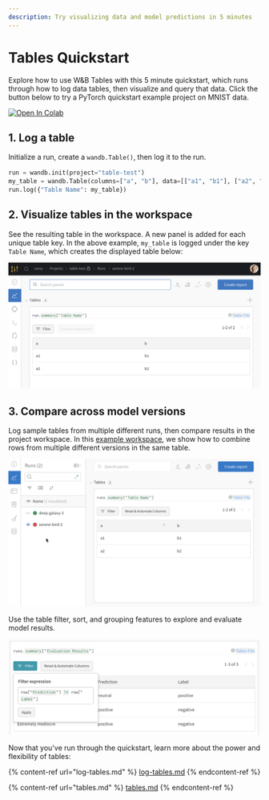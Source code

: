 ```yaml
---
description: Try visualizing data and model predictions in 5 minutes
---
```


# Tables Quickstart

Explore how to use W\&B Tables with this 5 minute quickstart, which runs through how to log data tables, then visualize and query that data. Click the button below to try a PyTorch quickstart example project on MNIST data.

[![Open In Colab](https://colab.research.google.com/assets/colab-badge.svg)](http://wandb.me/tables-quickstart)

## 1. Log a table

Initialize a run, create a `wandb.Table()`, then log it to the run.

```python
run = wandb.init(project="table-test")
my_table = wandb.Table(columns=["a", "b"], data=[["a1", "b1"], ["a2", "b2"]])
run.log({"Table Name": my_table})
```

## 2. Visualize tables in the workspace

See the resulting table in the workspace. A new panel is added for each unique table key. In the above example, `my_table` is logged under the key `Table Name`, which creates the displayed table below:

![](../../.gitbook/assets/wandb-demo-logged-sample-table.png)

## 3. Compare across model versions

Log sample tables from multiple different runs, then compare results in the project workspace. In this [example workspace](https://wandb.ai/carey/table-test?workspace=user-carey), we show how to combine rows from multiple different versions in the same table.

![](../../.gitbook/assets/wandb-demo-toggle-on-and-off-cross-run-comparisons-in-tables.gif)

Use the table filter, sort, and grouping features to explore and evaluate model results.

![](../../.gitbook/assets/wandb-demo-filter-on-a-table.png)

Now that you've run through the quickstart, learn more about the power and flexibility of tables:

{% content-ref url="log-tables.md" %}
[log-tables.md](log-tables.md)
{% endcontent-ref %}

{% content-ref url="tables.md" %}
[tables.md](tables.md)
{% endcontent-ref %}

